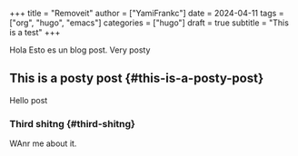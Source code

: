 +++
title = "Removeit"
author = ["YamiFrankc"]
date = 2024-04-11
tags = ["org", "hugo", "emacs"]
categories = ["hugo"]
draft = true
subtitle = "This is a test"
+++

Hola Esto es un blog post.
Very posty


## This is a posty post {#this-is-a-posty-post}

Hello post


### Third shitng {#third-shitng}

WAnr me about it.
